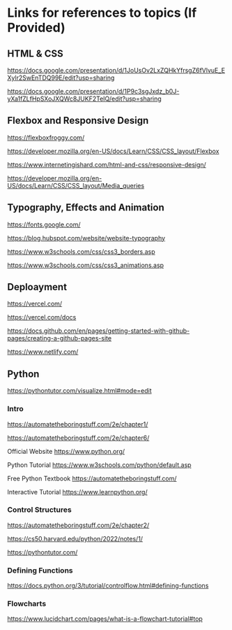 # Links for references to topics (If Provided)

## HTML & CSS

https://docs.google.com/presentation/d/1JoUsOv2LxZQHkYfrsgZ6fVlvuE_EXylr2SwEnTDQ99E/edit?usp=sharing

https://docs.google.com/presentation/d/1P9c3sgJxdz_b0J-yXa1fZLfHpSXoJXQWc8JUKF2TeIQ/edit?usp=sharing


## Flexbox and Responsive Design

https://flexboxfroggy.com/

https://developer.mozilla.org/en-US/docs/Learn/CSS/CSS_layout/Flexbox

https://www.internetingishard.com/html-and-css/responsive-design/

https://developer.mozilla.org/en-US/docs/Learn/CSS/CSS_layout/Media_queries


## Typography, Effects and Animation

https://fonts.google.com/

https://blog.hubspot.com/website/website-typography

https://www.w3schools.com/css/css3_borders.asp

https://www.w3schools.com/css/css3_animations.asp

## Deploayment 

https://vercel.com/

https://vercel.com/docs

https://docs.github.com/en/pages/getting-started-with-github-pages/creating-a-github-pages-site

https://www.netlify.com/

## Python

https://pythontutor.com/visualize.html#mode=edit

### Intro 

https://automatetheboringstuff.com/2e/chapter1/

https://automatetheboringstuff.com/2e/chapter6/

Official Website https://www.python.org/

Python Tutorial https://www.w3schools.com/python/default.asp

Free Python Textbook https://automatetheboringstuff.com/

Interactive Tutorial https://www.learnpython.org/

### Control Structures

https://automatetheboringstuff.com/2e/chapter2/

https://cs50.harvard.edu/python/2022/notes/1/

https://pythontutor.com/


### Defining Functions

https://docs.python.org/3/tutorial/controlflow.html#defining-functions

### Flowcharts

https://www.lucidchart.com/pages/what-is-a-flowchart-tutorial#top